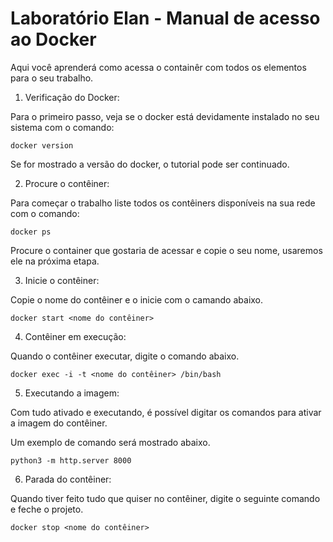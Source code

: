# Laboratório Elan - Manual de acesso ao Docker

Aqui você aprenderá como acessa o containêr com todos os elementos para o seu trabalho.

1. Verificação do Docker:

Para o primeiro passo, veja se o docker está devidamente instalado no seu sistema com o comando:

```
docker version
```

Se for mostrado a versão do docker, o tutorial pode ser continuado.

2. Procure o contêiner:

Para começar o trabalho liste todos os contêiners disponíveis na sua rede com o comando:

```
docker ps
```

Procure o container que gostaria de acessar e copie o seu nome, usaremos ele na próxima etapa.

3. Inicie o contêiner:

Copie o nome do contêiner e o inicie com o camando abaixo.

```
docker start <nome do contêiner>
```

4. Contêiner em execução:

Quando o contêiner executar, digite o comando abaixo.

```
docker exec -i -t <nome do contêiner> /bin/bash
```

5. Executando a imagem:

Com tudo ativado e executando, é possível digitar os comandos para ativar a imagem do contêiner.

Um exemplo de comando será mostrado abaixo.

```
python3 -m http.server 8000
```

6. Parada do contêiner:

Quando tiver feito tudo que quiser no contêiner, digite o seguinte comando e feche o projeto.

```
docker stop <nome do contêiner>
```
